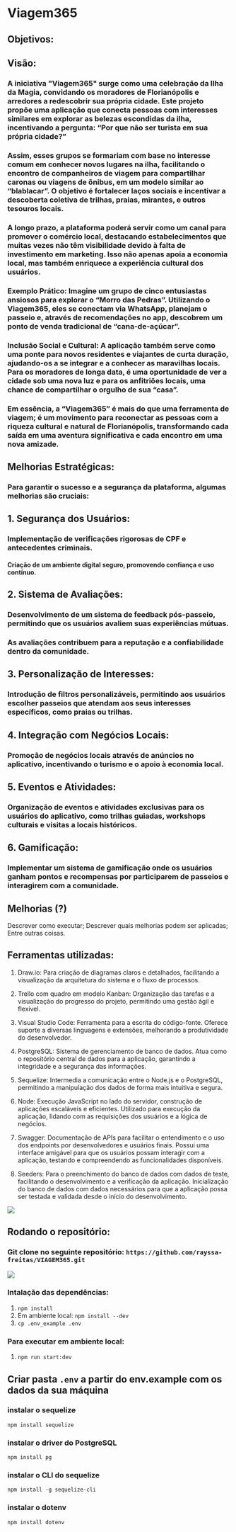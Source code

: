 # Viagem365

## Objetivos:

## Visão: 
### A iniciativa "Viagem365" surge como uma celebração da Ilha da Magia, convidando os moradores de Florianópolis e arredores a redescobrir sua própria cidade. Este projeto propõe uma aplicação que conecta pessoas com interesses similares em explorar as belezas escondidas da ilha, incentivando a pergunta: “Por que não ser turista em sua própria cidade?”

### Assim, esses grupos se formariam com base no interesse comum em conhecer novos lugares na ilha, facilitando o encontro de companheiros de viagem para compartilhar caronas ou viagens de ônibus, em um modelo similar ao “blablacar”. O objetivo é fortalecer laços sociais e incentivar a descoberta coletiva de trilhas, praias, mirantes, e outros tesouros locais.

### A longo prazo, a plataforma poderá servir como um canal para promover o comércio local, destacando estabelecimentos que muitas vezes não têm visibilidade devido à falta de investimento em marketing. Isso não apenas apoia a economia local, mas também enriquece a experiência cultural dos usuários.

### Exemplo Prático: Imagine um grupo de cinco entusiastas ansiosos para explorar o “Morro das Pedras”. Utilizando o Viagem365, eles se conectam via WhatsApp, planejam o passeio e, através de recomendações no app, descobrem um ponto de venda tradicional de “cana-de-açúcar”.

### Inclusão Social e Cultural: A aplicação também serve como uma ponte para novos residentes e viajantes de curta duração, ajudando-os a se integrar e a conhecer as maravilhas locais. Para os moradores de longa data, é uma oportunidade de ver a cidade sob uma nova luz e para os anfitriões locais, uma chance de compartilhar o orgulho de sua “casa”.

### Em essência, a “Viagem365” é mais do que uma ferramenta de viagem; é um movimento para reconectar as pessoas com a riqueza cultural e natural de Florianópolis, transformando cada saída em uma aventura significativa e cada encontro em uma nova amizade. 

## Melhorias Estratégicas:
### Para garantir o sucesso e a segurança da plataforma, algumas melhorias são cruciais:

## 1. Segurança dos Usuários:
### Implementação de verificações rigorosas de CPF e antecedentes criminais.
#### Criação de um ambiente digital seguro, promovendo confiança e uso contínuo.

## 2. Sistema de Avaliações:
### Desenvolvimento de um sistema de feedback pós-passeio, permitindo que os usuários avaliem suas experiências mútuas.
### As avaliações contribuem para a reputação e a confiabilidade dentro da comunidade.

## 3. Personalização de Interesses:
### Introdução de filtros personalizáveis, permitindo aos usuários escolher passeios que atendam aos seus interesses específicos, como praias ou trilhas.

## 4. Integração com Negócios Locais:
### Promoção de negócios locais através de anúncios no aplicativo, incentivando o turismo e o apoio à economia local.

## 5. Eventos e Atividades:
### Organização de eventos e atividades exclusivas para os usuários do aplicativo, como trilhas guiadas, workshops culturais e visitas a locais históricos.

## 6. Gamificação:
### Implementar um sistema de gamificação onde os usuários ganham pontos e recompensas por participarem de passeios e interagirem com a comunidade.


## Melhorias (?)
Descrever como executar;
Descrever quais melhorias podem ser aplicadas;
Entre outras coisas.


## Ferramentas utilizadas:
1. Draw.io: Para criação de diagramas claros e detalhados, facilitando a visualização da arquitetura do sistema e o fluxo de processos.

2. Trello com quadro em modelo Kanban: Organização das tarefas e a visualização do progresso do projeto, permitindo uma gestão ágil e flexível.

3. Visual Studio Code: Ferramenta para a escrita do código-fonte. Oferece suporte a diversas linguagens e extensões, melhorando a produtividade do desenvolvedor.

4. PostgreSQL: Sistema de gerenciamento de banco de dados. Atua como o repositório central de dados para a aplicação, garantindo a integridade e a segurança das informações.

5. Sequelize: Intermedia a comunicação entre o Node.js e o PostgreSQL, permitindo a manipulação dos dados de forma mais intuitiva e segura.

6. Node: Execução JavaScript no lado do servidor, construção de aplicações escaláveis e eficientes. Utilizado para execução da aplicação, lidando com as requisições dos usuários e a lógica de negócios.

7. Swagger: Documentação de APIs para facilitar o entendimento e o uso dos endpoints por desenvolvedores e usuários finais. Possui uma interface amigável para que os usuários possam interagir com a aplicação, testando e compreendendo as funcionalidades disponíveis.

8. Seeders: Para o preenchimento do banco de dados com dados de teste, facilitando o desenvolvimento e a verificação da aplicação. Inicialização do banco de dados com dados necessários para que a aplicação possa ser testada e validada desde o início do desenvolvimento.

<img src =  "diagrama">   

## Rodando o repositório:
### Git clone no seguinte repositório: `https://github.com/rayssa-freitas/VIAGEM365.git`
<img src = "../images/images.png">

### Intalação das dependências:
1. `npm install`
2. Em ambiente local: `npm install --dev`
3. `cp .env_example .env`

### Para executar em ambiente local:
1. `npm run start:dev`

## Criar pasta `.env` a partir do env.example com os dados da sua máquina

### instalar o sequelize
`npm install sequelize` 
### instalar o driver do PostgreSQL
`npm install pg` 
### instalar o CLI do sequelize
`npm install -g sequelize-cli` 
### instalar o dotenv
`npm install dotenv`